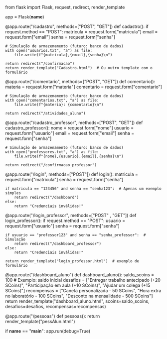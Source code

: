 from flask import Flask, request, redirect, render_template

app = Flask(__name__)


@app.route("/cadastro", methods=["POST", "GET"])
def cadastro():
    if request.method == "POST":
        matricula = request.form["matricula"]
        email = request.form["email"]
        senha = request.form["senha"]

    # Simulação de armazenamento (futuro: banco de dados)
    with open("usuarios.txt", "a") as file:
        file.write(f"{matricula},{email},{senha}\n")

    return redirect("/confirmacao")
    return render_template("Cadastro.html")  # Ou outro template com o formulário

@app.route("/comentario", methods=["POST", "GET"])
def comentario():
    materia = request.form["materia"]
    comentario = request.form["comentario"]

    # Simulação de armazenamento (futuro: banco de dados)
    with open("comentarios.txt", "a") as file:
        file.write(f"{materia}: {comentario}\n")

    return redirect("/atividades_aluno")

@app.route("/cadastro_professor", methods=["POST", "GET"])
def cadastro_professor():
    nome = request.form["nome"]
    usuario = request.form["usuario"]
    email = request.form["email"]
    senha = request.form["senha"]

    # Simulação de armazenamento (futuro: banco de dados)
    with open("professores.txt", "a") as file:
        file.write(f"{nome},{usuario},{email},{senha}\n")

    return redirect("/confirmacao_professor")

@app.route("/login", methods=["POST"])
def login():
    matricula = request.form["matricula"]
    senha = request.form["senha"]

    if matricula == "123456" and senha == "senha123":  # Apenas um exemplo simples
        return redirect("/dashboard")
    else:
        return "Credenciais inválidas!"

@app.route("/login_professor", methods=["POST" , "GET"])
def login_professor():
    if request.method == "POST":
        usuario = request.form["usuario"]
        senha = request.form["senha"]

    if usuario == "professor123" and senha == "senha_professor":  # Simulação
        return redirect("/dashboard_professor")
    else:
        return "Credenciais inválidas!"

    return render_template("login_professor.html")  # exemplo de formulário

@app.route("/dashboard_aluno")
def dashboard_aluno():
    saldo_scoins = 100  # Exemplo: saldo inicial
    desafios = ["Entregar trabalho antecipado (+20 SCoins)",
                "Participação em aula (+10 SCoins)", "Ajudar um colega (+15 SCoins)"]
    recompensas = ["Caneta personalizada - 50 SCoins",
                   "Hora extra no laboratório - 100 SCoins", "Desconto na mensalidade - 500 SCoins"]
    return render_template("dashboard_aluno.html", scoins=saldo_scoins, desafios=desafios, recompensas=recompensas)

@app.route("/pessoas")
def pessoas():
    return render_template("pessAlun.html")


if __name__ == "__main__":
    app.run(debug=True)


